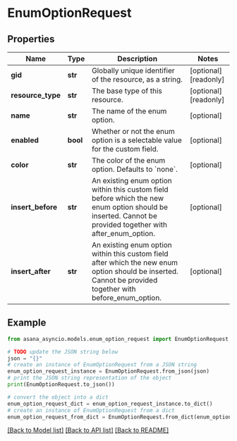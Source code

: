 # EnumOptionRequest


## Properties

Name | Type | Description | Notes
------------ | ------------- | ------------- | -------------
**gid** | **str** | Globally unique identifier of the resource, as a string. | [optional] [readonly] 
**resource_type** | **str** | The base type of this resource. | [optional] [readonly] 
**name** | **str** | The name of the enum option. | [optional] 
**enabled** | **bool** | Whether or not the enum option is a selectable value for the custom field. | [optional] 
**color** | **str** | The color of the enum option. Defaults to &#x60;none&#x60;. | [optional] 
**insert_before** | **str** | An existing enum option within this custom field before which the new enum option should be inserted. Cannot be provided together with after_enum_option. | [optional] 
**insert_after** | **str** | An existing enum option within this custom field after which the new enum option should be inserted. Cannot be provided together with before_enum_option. | [optional] 

## Example

```python
from asana_asyncio.models.enum_option_request import EnumOptionRequest

# TODO update the JSON string below
json = "{}"
# create an instance of EnumOptionRequest from a JSON string
enum_option_request_instance = EnumOptionRequest.from_json(json)
# print the JSON string representation of the object
print(EnumOptionRequest.to_json())

# convert the object into a dict
enum_option_request_dict = enum_option_request_instance.to_dict()
# create an instance of EnumOptionRequest from a dict
enum_option_request_from_dict = EnumOptionRequest.from_dict(enum_option_request_dict)
```
[[Back to Model list]](../README.md#documentation-for-models) [[Back to API list]](../README.md#documentation-for-api-endpoints) [[Back to README]](../README.md)


